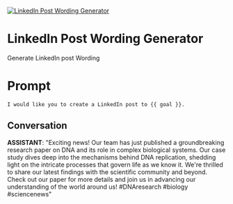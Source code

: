 
[![LinkedIn Post Wording Generator ](https://flow-prompt-covers.s3.us-west-1.amazonaws.com/icon/minimalist/mini_7.png)]()
# LinkedIn Post Wording Generator  
Generate LinkedIn post Wording 

# Prompt

```
I would like you to create a LinkedIn post to {{ goal }}.

```

## Conversation

**ASSISTANT**: "Exciting news! Our team has just published a groundbreaking research paper on DNA and its role in complex biological systems. Our case study dives deep into the mechanisms behind DNA replication, shedding light on the intricate processes that govern life as we know it. We're thrilled to share our latest findings with the scientific community and beyond. Check out our paper for more details and join us in advancing our understanding of the world around us! #DNAresearch #biology #sciencenews"


